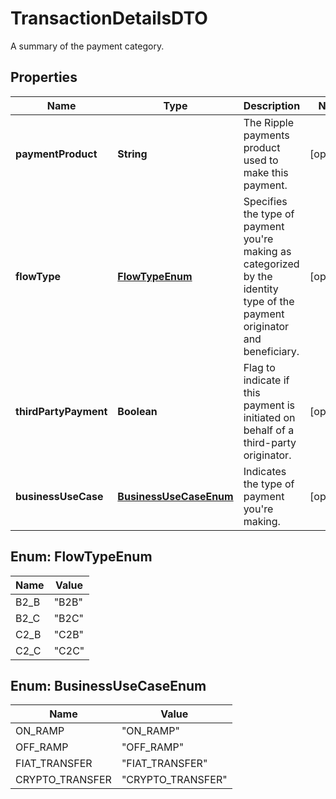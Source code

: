 

# TransactionDetailsDTO

A summary of the payment category.

## Properties

| Name | Type | Description | Notes |
|------------ | ------------- | ------------- | -------------|
|**paymentProduct** | **String** | The Ripple payments product used to make this payment. |  [optional] |
|**flowType** | [**FlowTypeEnum**](#FlowTypeEnum) | Specifies the type of payment you&#39;re making as categorized by the identity type of the payment originator and beneficiary. |  [optional] |
|**thirdPartyPayment** | **Boolean** | Flag to indicate if this payment is initiated on behalf of a third-party originator. |  [optional] |
|**businessUseCase** | [**BusinessUseCaseEnum**](#BusinessUseCaseEnum) | Indicates the type of payment you&#39;re making. |  [optional] |



## Enum: FlowTypeEnum

| Name | Value |
|---- | -----|
| B2_B | &quot;B2B&quot; |
| B2_C | &quot;B2C&quot; |
| C2_B | &quot;C2B&quot; |
| C2_C | &quot;C2C&quot; |



## Enum: BusinessUseCaseEnum

| Name | Value |
|---- | -----|
| ON_RAMP | &quot;ON_RAMP&quot; |
| OFF_RAMP | &quot;OFF_RAMP&quot; |
| FIAT_TRANSFER | &quot;FIAT_TRANSFER&quot; |
| CRYPTO_TRANSFER | &quot;CRYPTO_TRANSFER&quot; |



